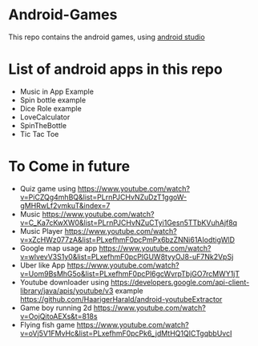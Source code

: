 # Android-Games
This repo contains the android games, using [android studio](https://developer.android.com/guide)

# List of android apps in this repo 
- Music in App Example
- Spin bottle example
- Dice Role example
- LoveCalculator
- SpinTheBottle
- Tic Tac Toe

# To Come in future
- Quiz game using https://www.youtube.com/watch?v=PiCZQg4mhBQ&list=PLrnPJCHvNZuDzT1ggoW-gMHRwLf2vmkuT&index=7
- Music https://www.youtube.com/watch?v=C_Ka7cKwXW0&list=PLrnPJCHvNZuCTyi1Gesn5TTbKVuhAjf8q
- Music Player https://www.youtube.com/watch?v=xZcHWz077zA&list=PLxefhmF0pcPmPx6bzZNNi61AIodtigWlD
- Google map usage app https://www.youtube.com/watch?v=wlvevV3S1y0&list=PLxefhmF0pcPlGUW8tyyOJ8-uF7Nk2VpSj
- Uber like App https://www.youtube.com/watch?v=Uom9BsMhG5o&list=PLxefhmF0pcPl6gcWvrpTbjGO7rcMWY1jT
- Youtube downloader using https://developers.google.com/api-client-library/java/apis/youtube/v3
example https://github.com/HaarigerHarald/android-youtubeExtractor
- Game boy running 2d https://www.youtube.com/watch?v=OojQitoAEXs&t=818s
- Flying fish game https://www.youtube.com/watch?v=oVj5V1FMvHc&list=PLxefhmF0pcPk6_jdMtHQ1QICTgqbbUvcI
